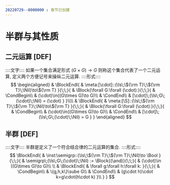 ```yaml
---
20220729--0000000 : 章节已创建
---
```

# 半群与其性质
## 二元运算 [DEF]
::::文字::::
如果一个集合满足形式 $(G\times G)\to G$ 则称这个集合代表了一个二元运算, 定义两个方便记号来操纵二元运算. 
::::形式::::
$$
\begin{aligned}
& \BlockEndl{
    & \meta:[\cdot]::(\ls\;\${\rm T}\;\${\rm T}\;\Nil)\to\${\rm T}
}{\;\;}{
    & \Block{\forall G:\forall (\cdot):}{\;\;}{
        & \CondBegin\\
        & (\cdot)\in((G\times G)\to G)\\
        & \CondEnd\\
        & [\cdot]\;(\ls\;G\;(\cdot)\;\Nil) = (\cdot)
    }
}\\\\
& \BlockEndl{
    & \meta:[\S]::(\ls\;\${\rm T}\;\${\rm T}\;\Nil)\to\${\rm T}
}{\;\;}{
    & \Block{\forall G:\forall (\cdot):}{\;\;}{
        & \CondBegin\\
        & (\cdot)\in((G\times G)\to G)\\
        & \CondEnd\\
        & [\cdot]\;(\ls\;G\;(\cdot)\;\Nil) = G
    }
}
\end{aligned}
$$


## 半群 [DEF]
::::文字::::
半群是定义了一个符合结合律的二元运算的集合. 
::::形式::::
$$
\BlockEndl{
    & \inst:\semigrp::(\ls\;\${\rm T}\;\${\rm T}\;\Nil)\to \Bool
}{\;\;}{
    & \semigrp\;(\ls\;G\;(\cdot)\;\Nil)
    := \Block{(\and)}{\;\;}{
        & (\cdot)\in ((G\times G)\to G)\\
        \\
        & \BlockEndl{
            & \forall g:\forall h:\forall k:
        }{\;\;}{
            & \CondBegin\\
            & \{g,h,k\}\sube G\\
            & \CondEnd\\
            & (g\cdot h)\cdot k=g\cdot(h\cdot k)
        }\\
    }
}
$$
